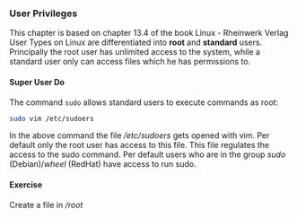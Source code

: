 ### User Privileges
This chapter is based on chapter 13.4 of the book Linux - Rheinwerk Verlag
User Types on Linux are differentiated into **root** and **standard** users.
Principally the root user has unlimited access to the system, while a standard user only can access files which he has permissions to.

#### Super User Do
The command `sudo` allows standard users to execute commands as root:

~~~~~ bash
sudo vim /etc/sudoers
~~~~~

In the above command the file */etc/sudoers* gets opened with vim. Per default only the root user has access to this file. This file regulates the access to the sudo command.
Per default users who are in the group *sudo* (Debian)/*wheel* (RedHat) have access to run sudo.

#### Exercise
Create a file in */root*
